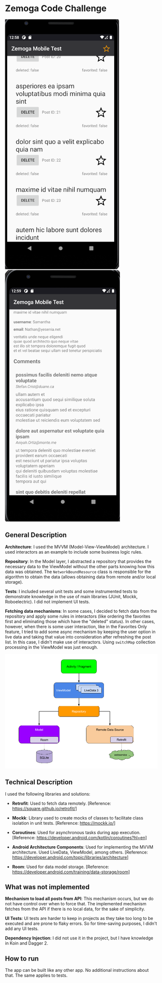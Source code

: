 # Zemoga Code Challenge

![listing screen](captures/Screenshot_1523145822.png "listing screen") ![details screen](captures/Screenshot_1523145868.png "details screen")

## General Description

**Architecture**: I used the MVVM (Model-View-ViewModel) architecture. I used interactors as an example to include some business logic rules.

**Repository**: In the Model layer, I abstracted a repository that provides the necessary data to the ViewModel without the other parts knowing how this data was obtained. The `NetworkBoundResource` class is responsible for the algorithm to obtain the data (allows obtaining data from remote and/or local storage).

**Tests**: I included several unit tests and some instrumented tests to demonstrate knowledge in the use of main libraries (JUnit, Mockk, Roboelectric). I did not implement UI tests.

**Fetching data mechanisms**: In some cases, I decided to fetch data from the repository and apply some rules in interactors (like ordering the favorites first and eliminating those which have the "deleted" status).
In other cases, however, when there is some user interaction,
like in the Favorites Only feature, I tried to add some async mechanism by keeping the user option in live data and taking that value into consideration after refreshing the post list. In this case, I didn't make use of interactors. Using `switchMap` collection processing in the ViewModel was just enough.

![Architecture Diagram](captures/android_arch.png)

## Technical Description

I used the following libraries and solutions:

- **Retrofit**: Used to fetch data remotely. [Reference: https://square.github.io/retrofit/]

- **Mockk**: Library used to create mocks of classes to facilitate class isolation in unit tests. [Reference: https://mockk.io/]

- **Coroutines**: Used for asynchronous tasks during app execution. [Reference: https://developer.android.com/kotlin/coroutines?hl=en]

- **Android Architecture Components**: Used for implementing the MVVM architecture. Used LiveData, ViewModel, among others. [Reference: https://developer.android.com/topic/libraries/architecture]

- **Room**: Used for data model storage. [Reference: https://developer.android.com/training/data-storage/room]

## What was not implemented

**Mechanism to load all posts from API**: This mechanism occurs, but we do not have control over when to force that. The implemented mechanism fetches from the API if there is no local data, for the sake of simplicity.

**UI Tests**: UI tests are harder to keep in projects as they take too long to be executed and are prone to flaky errors. So for time-saving purposes, I didn't add any UI tests.

**Dependency Injection**: I did not use it in the project, but I have knowledge in Koin and Dagger 2.

## How to run

The app can be built like any other app. No additional instructions about that.
The same applies to tests.

